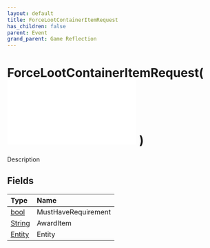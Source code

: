 ```yaml
---
layout: default
title: ForceLootContainerItemRequest
has_children: false
parent: Event
grand_parent: Game Reflection
---
```

# ForceLootContainerItemRequest( ![ EntityEventBase ](/game-reflection/events/entity_event_base.md) )
Description 

## Fields
| Type | Name |
|:-------------|:--------------|
| [bool](/game-reflection/components/bool.md) | MustHaveRequirement |
| [String](/game-reflection/components/string.md) | AwardItem |
| [Entity](/game-reflection/classes/entity.md) | Entity |
